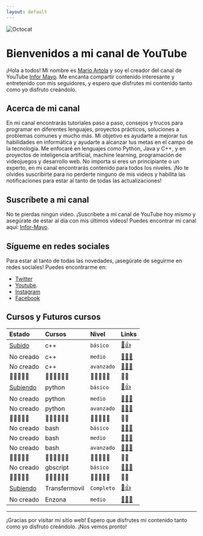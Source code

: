 ```yaml
---
layout: default
---
```


![Octocat](https://yt3.ggpht.com/k7A3O2CifD373P1Fw-92W_F1xMTbtTjnHzgNj_VsXiz3DL3GQjcggN5Jb4ccV6cBMRSioj6WOA=s88-c-k-c0x00ffffff-no-rj)

# Bienvenidos a mi canal de YouTube

¡Hola a todos! Mi nombre es [Mario Artola](https://www.facebook.com/mario.artola.524) y soy el creador del canal de YouTube [Infor Mayo](https://www.youtube.com/channel/UC91YVQo46w3z1ZZJH-5tb5Q?sub_confirmation=1). Me encanta compartir contenido interesante y entretenido con mis seguidores, y espero que disfrutes mi contenido tanto como yo disfruto creándolo.

## Acerca de mi canal

En mi canal encontrarás tutoriales paso a paso, consejos y trucos para programar en diferentes lenguajes, proyectos prácticos, soluciones a problemas comunes y mucho más. Mi objetivo es ayudarte a mejorar tus habilidades en informática y ayudarte a alcanzar tus metas en el campo de la tecnología. Me enfocaré en lenguajes como Python, Java y C++, y en proyectos de inteligencia artificial, machine learning, programación de videojuegos y desarrollo web. No importa si eres un principiante o un experto, en mi canal encontrarás contenido para todos los niveles. ¡No te olvides suscribirte para no perderte ninguno de mis videos y habilita las notificaciones para estar al tanto de todas las actualizaciones!

## Suscríbete a mi canal

No te pierdas ningún video. ¡Suscríbete a mi canal de YouTube hoy mismo y asegúrate de estar al día con mis últimos videos! Puedes encontrar mi canal aquí: [Infor-Mayo](https://www.youtube.com/channel/UC91YVQo46w3z1ZZJH-5tb5Q?sub_confirmation=1).

## Sígueme en redes sociales

Para estar al tanto de todas las novedades, ¡asegúrate de seguirme en redes sociales! Puedes encontrarme en:

- [Twitter](https://twitter.com/MarioArtola15)
- [Youtube](https://www.youtube.com/channel/UC91YVQo46w3z1ZZJH-5tb5Q?sub_confirmation=1).
- [Instagram](https://www.instagram.com/infor_mayo)
- [Facebook](https://www.facebook.com/groups/430222984636303)

## Cursos y Futuros cursos

| Estado       | Cursos   | Nivel      | Links      |
|:-------------|:---------|:-----------|:--------------|
| [Subido](https://youtube.com/playlist?list=PL9Lgme4PR4XA6vEINnWImbZq2kXyRPgev)       | c++      | `básico`   | [🔗👍](./1-curso-basico-c++.md)   |
| No creado    | c++      | `medio`    | [🔗🙅‍♂️](./)   |
| No creado    | c++      | `avanzado` | [🔗🙅‍♂️](./)   |
|   🔽🔽🔽🔽🔽       |      🔽🔽🔽🔽🔽🔽   |      🔽🔽🔽🔽🔽     |       🔽🔽         |
| [Subiendo](https://youtube.com/playlist?list=PL9Lgme4PR4XAJn7GkXBBTpnxWRGyQGMPU)   | python   | `básico`   | [🔗👍](./1-curso-basico-python.md)   |
| No creado    | python   | `medio`    | [🔗🙅‍♂️](./)   |
| No creado    | python   | `avanzado` | [🔗🙅‍♂️](./)   |
|        🔽🔽🔽🔽🔽      |      🔽🔽🔽🔽🔽🔽    |      🔽🔽🔽🔽🔽      |  🔽🔽 |
| No creado    | bash     | `básico`   | [🔗🙅‍♂️](./)   |
| No creado    | bash     | `medio`    | [🔗🙅‍♂️](./)   |
| No creado    | bash     | `avanzado` | [🔗🙅‍♂️](./)   |
|     🔽🔽🔽🔽🔽         |     🔽🔽🔽🔽🔽🔽     |       🔽🔽🔽🔽🔽     | 🔽🔽  |
| No creado    | gbscript | `básico`   | [🔗🙅‍♂️](./)   |
|     🔽🔽🔽🔽🔽         |     🔽🔽🔽🔽🔽🔽     |       🔽🔽🔽🔽🔽     | 🔽🔽  |
| [Subiendo](https://youtube.com/playlist?list=PL9Lgme4PR4XDbaGv87gfR5AupKot9yf5Z)      | Transfermovil | `Completo`| [🔗👍](./1-curso-completo-transfermovil.md)   |
| No creado    | Enzona      | `medio`    | [🔗🙅‍♂️](./)   |



* * *

¡Gracias por visitar mi sitio web! Espero que disfrutes mi contenido tanto como yo disfruto creándolo. ¡Nos vemos pronto!
